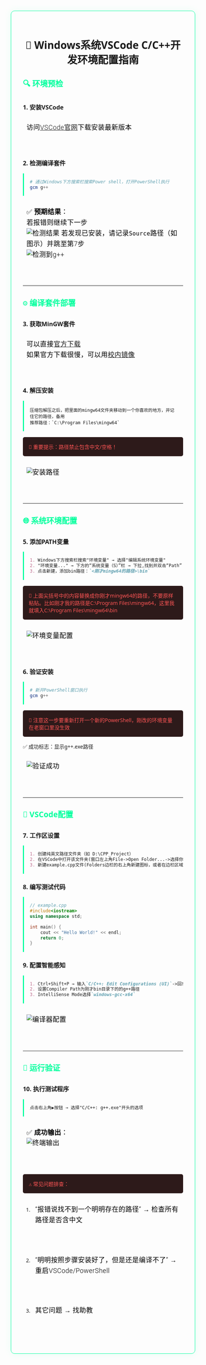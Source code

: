 <head>
<style>
    .tech-tutorial {
        font-family: 'Segoe UI', Consolas, monospace;
        padding: 2rem;
        border-radius: 10px;
        border: 1px solid #00ff9d;
        box-shadow: 0 0 20px rgba(0, 255, 157, 0.1);
    }
    h1 {
        text-align: center;
    }
    h2 {
        color: #00ff9d;
        padding-bottom: 0.5rem;
    }
    p {
        font-family: 'Roboto', sans-serif; /* 你可以选择其他现代感的字体 */
        font-weight: 300; /* 轻量的字体，可以增加科技感 */
        font-size: 18px; /* 字体大小可以根据需要调整 */
        line-height: 1.6; /* 增加行间距，使文本更易读 */
        margin-top: 20px; /* 上边距 */
        margin-bottom: 60px; /* 下边距 */
        letter-spacing: 0.5px; /* 字母间距稍微增大，增加科技感 */
        color:rgb(0, 0, 0); /* 科技感的字体颜色，你可以选择其他冷色调 */
        padding: 10px; /* 内边距，增加文字与段落边框的距离 */
    }
    pre {
        padding: 1rem;
        border-left: 3px solid #00ff9d;
        overflow-x: auto;
    }
    figure {
        box-shadow: 0 0 10px rgba(0, 255, 157, 0.2);
        display: block;
        width: 70%;
        margin: 0 auto;
    }
    .warning {
        color: #ff5555;
        background: #2d1a1a;
        padding: 1rem;
        border-radius: 5px;
        margin: 1rem 0;
    }
    .terminal {
        font-family: Consolas;
        background: #000;
        color: #00ff9d;
        padding: 1rem;
        border-radius: 5px;
    }
    .banner {
        width: 100%;
    }
</style>
</head>

<div class="tech-tutorial">

# 🚀 Windows系统VSCode C/C++开发环境配置指南
<figure src=figures/banner.jpg class='banner'>
</figure>

## 🔍 环境预检
### 1. 安装VSCode
访问[VSCode官网](https://code.visualstudio.com/)下载安装最新版本

### 2. 检测编译套件
```powershell
# 通过Windows下方搜索栏搜索Power shell，打开PowerShell执行
gcm g++
```

✅ **预期结果**：  
若报错则继续下一步  
![检测结果](figures/nog++.png)
若发现已安装，请记录`Source`路径（如图示）并跳至第7步  
![检测到g++](figures/g++.png)

---

## ⚙️ 编译套件部署
### 3. 获取MinGW套件
可以直接[官方下载](https://github.com/.../winlibs-x86_64-...r3.zip)  
如果官方下载很慢，可以用[校内镜像](https://oc.sjtu.edu.cn/.../download?download_frd=1)  

### 4. 解压安装
```
压缩包解压之后，把里面的mingw64文件夹移动到一个你喜欢的地方，并记住它的路径，备用
推荐路径：`C:\Program Files\mingw64`
```
<div class='warning'>
📌 重要提示：路径禁止包含中文/空格！
</div>

![安装路径](figures/mingwpath.png)

---

## 🌐 系统环境配置
### 5. 添加PATH变量
```markdown
1. Windows下方搜索栏搜索"环境变量" → 选择"编辑系统环境变量"
2. "环境变量..." → 下方的“系统变量（S）”栏 → 下拉,找到并双击“Path”
3. 点击新建，添加bin路径：`<刚才mingw64的路径>\bin`
```
<div class='warning'>
📌 上面尖括号中的内容替换成你刚才mingw64的路径，不要原样粘贴。比如刚才我的路径是C:\Program Files\mingw64，这里我就填入C:\Program Files\mingw64\bin
</div>

![环境变量配置](figures/addpath.png)

### 6. 验证安装
```powershell
# 新开PowerShell窗口执行
gcm g++
```
<div class='warning'>
📌 注意这一步要重新打开一个新的PowerShell，刚改的环境变量在老窗口里没生效
</div>
✅ 成功标志：显示g++.exe路径  

![验证成功](figures/haveg++.png)

---

## 🔧 VSCode配置
### 7. 工作区设置
```markdown
1. 创建纯英文路径文件夹（如 D:\CPP_Project）
2. 在VSCode中打开该文件夹(窗口左上角File->Open Folder...->选择你的文件夹)
3. 新建example.cpp文件(Folders边栏的右上角新建图标，或者在边栏区域右键->New File...)
```

### 8. 编写测试代码
```cpp
// example.cpp
#include<iostream>
using namespace std;

int main() {
    cout << "Hello World!" << endl;
    return 0;
}
```

### 9. 配置智能感知
```markdown
1. Ctrl+Shift+P → 输入`C/C++: Edit Configurations (UI)`->回车
2. 设置Compiler Path为刚才bin目录下的的g++路径
3. IntelliSense Mode选择`windows-gcc-x64`
```
![编译器配置](figures/edit%20compiler%20path.png)

---

## 🚦 运行验证
### 10. 执行测试程序
```markdown
点击右上角▶️按钮 → 选择"C/C++: g++.exe"开头的选项
```
✅ **成功输出**：  
![终端输出](figures/success.png)

<div class="warning">
⚠️ 常见问题排查：  
</div>

1. “报错说找不到一个明明存在的路径” → 检查所有路径是否含中文  

2. “明明按照步骤安装好了，但是还是编译不了” → 重启VSCode/PowerShell  

3. 其它问题 → 找助教

</div>

